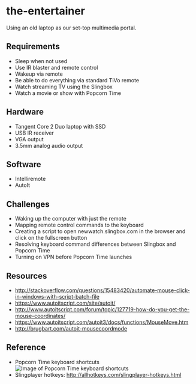 # the-entertainer
Using an old laptop as our set-top multimedia portal.

Requirements
------------

* Sleep when not used
* Use IR blaster and remote control
* Wakeup via remote
* Be able to do everything via standard TiVo remote
* Watch streaming TV using the Slingbox
* Watch a movie or show with Popcorn Time

Hardware
--------

* Tangent Core 2 Duo laptop with SSD
* USB IR receiver
* VGA output
* 3.5mm analog audio output

Software
--------
* Intelliremote
* AutoIt

Challenges
----------

* Waking up the computer with just the remote
* Mapping remote control commands to the keyboard
* Creating a script to open newwatch.slingbox.com in the browser and click on the fullscreen button
* Resolving keyboard command differences between Slingbox and Popcorn Time
* Turning on VPN before Popcorn Time launches

Resources
---------

* http://stackoverflow.com/questions/15483420/automate-mouse-click-in-windows-with-script-batch-file
* https://www.autoitscript.com/site/autoit/
* http://www.autoitscript.com/forum/topic/127719-how-do-you-get-the-mouse-coordinates/
* https://www.autoitscript.com/autoit3/docs/functions/MouseMove.htm
* http://brugbart.com/autoit-mousecoordmode

Reference
---------

* Popcorn Time keyboard shortcuts
![Image of Popcorn Time keyboard shortcuts](https://api.monosnap.com/rpc/file/download?id=kACelbzDzcsCEDTtV6lBS1vEeK2UyZ)
* Slingplayer hotkeys: http://allhotkeys.com/slingplayer-hotkeys.html
